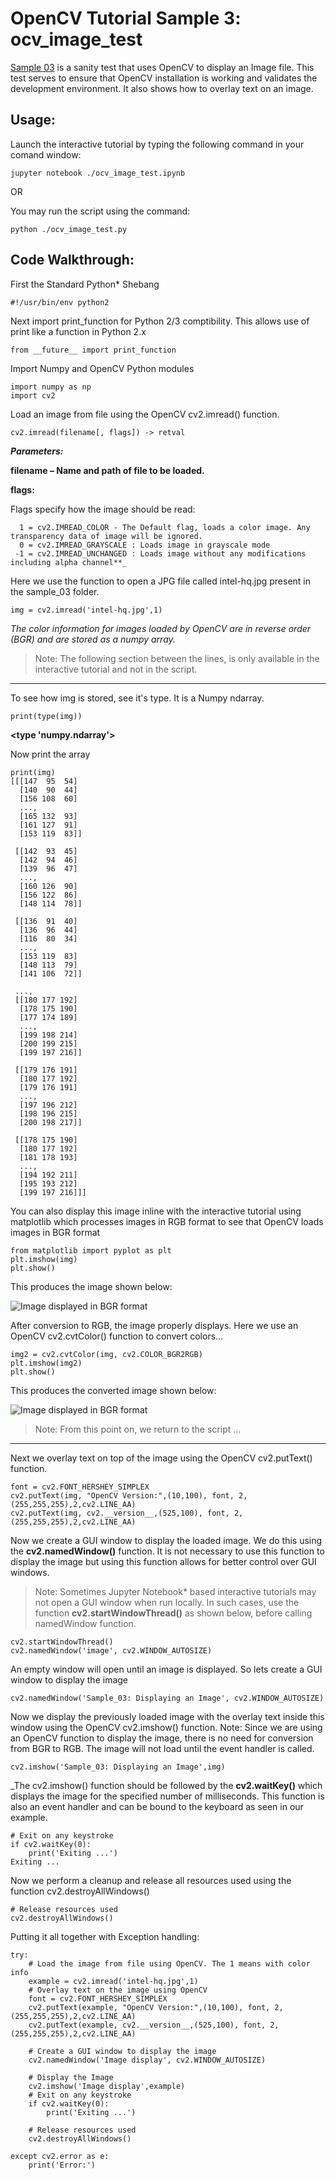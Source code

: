 # OpenCV Tutorial Sample 3: ocv_image_test
[Sample 03](sample_03/ocv_image_test.py) is a sanity test that uses OpenCV to display an Image file. This test serves to ensure that OpenCV installation is working and validates the development environment. It also shows how to overlay text on an image.

## Usage:

Launch the interactive tutorial by typing the following command in your comand window:

```
jupyter notebook ./ocv_image_test.ipynb
```
OR

You may run the script using the command:

```
python ./ocv_image_test.py
```
## Code Walkthrough:

First the Standard Python\* Shebang

```
#!/usr/bin/env python2
```
Next import print_function for Python 2/3 comptibility. This allows use of print like a function in Python 2.x
```
from __future__ import print_function
```

Import Numpy and OpenCV Python modules
```
import numpy as np
import cv2
```

Load an image from file using the OpenCV cv2.imread() function.
```
cv2.imread(filename[, flags]) -> retval
```
_**Parameters:**_

**filename – Name and path of file to be loaded.**

**flags:**

Flags specify how the image should be read:
```
  1 = cv2.IMREAD_COLOR - The Default flag, loads a color image. Any transparency data of image will be ignored.
  0 = cv2.IMREAD_GRAYSCALE : Loads image in grayscale mode
 -1 = cv2.IMREAD_UNCHANGED : Loads image without any modifications including alpha channel**_
```
Here we use the function to open a JPG file called intel-hq.jpg present in the sample_03 folder.
```
img = cv2.imread('intel-hq.jpg',1)
```
_The color information for images loaded by OpenCV are in reverse order (BGR) and are stored as a numpy array._

>Note: The following section between the lines, is only available in the interactive tutorial and not in the script.
----------------------------------------------------------------------------------------------------------------------------------------
To see how img is stored, see it's type. It is a Numpy ndarray.

```
print(type(img))
```

**<type 'numpy.ndarray'>**

Now print the array

```
print(img)
[[[147  95  54]
  [140  90  44]
  [156 108  60]
  ..., 
  [165 132  93]
  [161 127  91]
  [153 119  83]]

 [[142  93  45]
  [142  94  46]
  [139  96  47]
  ..., 
  [160 126  90]
  [156 122  86]
  [148 114  78]]

 [[136  91  40]
  [136  96  44]
  [116  80  34]
  ..., 
  [153 119  83]
  [148 113  79]
  [141 106  72]]

 ..., 
 [[180 177 192]
  [178 175 190]
  [177 174 189]
  ..., 
  [199 198 214]
  [200 199 215]
  [199 197 216]]

 [[179 176 191]
  [180 177 192]
  [179 176 191]
  ..., 
  [197 196 212]
  [198 196 215]
  [200 198 217]]

 [[178 175 190]
  [180 177 192]
  [181 178 193]
  ..., 
  [194 192 211]
  [195 193 212]
  [199 197 216]]]
```
You can also display this image inline with the interactive tutorial using matplotlib which processes images in RGB format to see that OpenCV loads images in BGR format

```
from matplotlib import pyplot as plt
plt.imshow(img)
plt.show()
```
This produces the image shown below:

![Image displayed in BGR format](https://github.com/vraoresearch/Intel-Digital-Signage-Reference/blob/master/tutorials/opencv/Python/sample_03/matplotlib_unconverted.png)

After conversion to RGB, the image properly displays. Here we use an OpenCV cv2.cvtColor() function to convert colors...

```
img2 = cv2.cvtColor(img, cv2.COLOR_BGR2RGB)
plt.imshow(img2)
plt.show()
```
This produces the converted image shown below:

![Image displayed in BGR format](https://github.com/vraoresearch/Intel-Digital-Signage-Reference/blob/master/tutorials/opencv/Python/sample_03/matplotlib_converted.png)

>Note: From this point on, we return to the script ...
----------------------------------------------------------------------------------------------------------------------------------------

Next we overlay text on top of the image using the OpenCV cv2.putText() function.
```
font = cv2.FONT_HERSHEY_SIMPLEX
cv2.putText(img, "OpenCV Version:",(10,100), font, 2,(255,255,255),2,cv2.LINE_AA)
cv2.putText(img, cv2.__version__,(525,100), font, 2,(255,255,255),2,cv2.LINE_AA)
```
Now we create a GUI window to display the loaded image. We do this using the **cv2.namedWindow()** function. It is not necessary to use this function to display the image but using this function allows for better control over GUI windows.

>Note: Sometimes Jupyter Notebook\* based interactive tutorials may not open a GUI window when run locally. In such cases, use the function **cv2.startWindowThread()** as shown below, before calling namedWindow function.

```
cv2.startWindowThread()
cv2.namedWindow('image', cv2.WINDOW_AUTOSIZE)
```
An empty window will open until an image is displayed. So lets create a GUI window to display the image

```
cv2.namedWindow('Sample_03: Displaying an Image', cv2.WINDOW_AUTOSIZE)
```

Now we display the previously loaded image with the overlay text inside this window using the OpenCV cv2.imshow() function.
Note: Since we are using an OpenCV function to display the image, there is no need for conversion from BGR to RGB. The image will not load until the event handler is called.

```
cv2.imshow('Sample_03: Displaying an Image',img)
```

_The cv2.imshow() function should be followed by the **cv2.waitKey()** which displays the image for the specified number of milliseconds. This function is also an event handler and can be bound to the keyboard as seen in our example.

```
# Exit on any keystroke
if cv2.waitKey(0):
    print('Exiting ...')
Exiting ...
```

Now we perform a cleanup and release all resources used using the function cv2.destroyAllWindows()

```
# Release resources used
cv2.destroyAllWindows()
```
Putting it all together with Exception handling:
```
try:
	# Load the image from file using OpenCV. The 1 means with color info
	example = cv2.imread('intel-hq.jpg',1)
	# Overlay text on the image using OpenCV
	font = cv2.FONT_HERSHEY_SIMPLEX
	cv2.putText(example, "OpenCV Version:",(10,100), font, 2,(255,255,255),2,cv2.LINE_AA)
	cv2.putText(example, cv2.__version__,(525,100), font, 2,(255,255,255),2,cv2.LINE_AA)

	# Create a GUI window to display the image
	cv2.namedWindow('Image display', cv2.WINDOW_AUTOSIZE)

	# Display the Image
	cv2.imshow('Image display',example)
	# Exit on any keystroke
	if cv2.waitKey(0):
		print('Exiting ...')

	# Release resources used
	cv2.destroyAllWindows()

except cv2.error as e:
	print('Error:')
```
